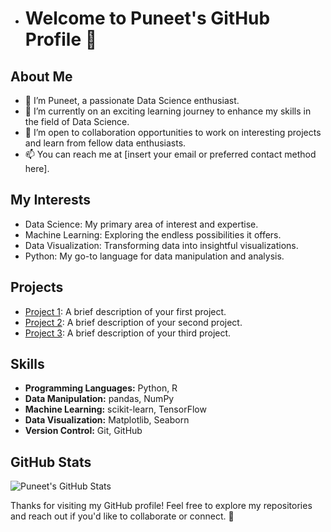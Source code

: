 - # Welcome to Puneet's GitHub Profile 👋

## About Me
- 👀 I’m Puneet, a passionate Data Science enthusiast.
- 🌱 I’m currently on an exciting learning journey to enhance my skills in the field of Data Science.
- 💞️ I’m open to collaboration opportunities to work on interesting projects and learn from fellow data enthusiasts.
- 📫 You can reach me at [insert your email or preferred contact method here].

## My Interests
- Data Science: My primary area of interest and expertise.
- Machine Learning: Exploring the endless possibilities it offers.
- Data Visualization: Transforming data into insightful visualizations.
- Python: My go-to language for data manipulation and analysis.

## Projects
- [Project 1](link-to-project-1): A brief description of your first project.
- [Project 2](link-to-project-2): A brief description of your second project.
- [Project 3](link-to-project-3): A brief description of your third project.

## Skills
- **Programming Languages:** Python, R
- **Data Manipulation:** pandas, NumPy
- **Machine Learning:** scikit-learn, TensorFlow
- **Data Visualization:** Matplotlib, Seaborn
- **Version Control:** Git, GitHub

## GitHub Stats
![Puneet's GitHub Stats](https://github-readme-stats.vercel.app/api?username=Puneet-physicist&show_icons=true&theme=dark)

Thanks for visiting my GitHub profile! Feel free to explore my repositories and reach out if you'd like to collaborate or connect. 🚀
<!---
Puneet-physicist/Puneet-physicist is a ✨ special ✨ repository because its `README.md` (this file) appears on your GitHub profile.
You can click the Preview link to take a look at your changes.
--->
